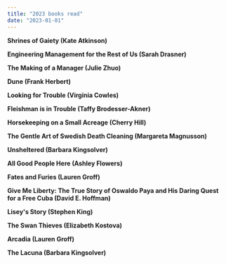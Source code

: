 ```yaml
---
title: "2023 books read"
date: "2023-01-01"
---
```


**Shrines of Gaiety (Kate Atkinson)**

**Engineering Management for the Rest of Us (Sarah Drasner)**

**The Making of a Manager (Julie Zhuo)**

**Dune (Frank Herbert)**

**Looking for Trouble (Virginia Cowles)**

**Fleishman is in Trouble (Taffy Brodesser-Akner)**

**Horsekeeping on a Small Acreage (Cherry Hill)**

**The Gentle Art of Swedish Death Cleaning (Margareta Magnusson)**

**Unsheltered (Barbara Kingsolver)**

**All Good People Here (Ashley Flowers)**

**Fates and Furies (Lauren Groff)**

**Give Me Liberty: The True Story of Oswaldo Paya and His Daring Quest for a Free Cuba (David E. Hoffman)**

**Lisey's Story (Stephen King)**

**The Swan Thieves (Elizabeth Kostova)**

**Arcadia (Lauren Groff)**

**The Lacuna (Barbara Kingsolver)**